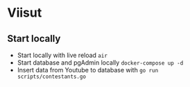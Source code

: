 # Viisut

## Start locally

- Start locally with live reload `air`
- Start database and pgAdmin locally `docker-compose up -d`
- Insert data from Youtube to database with `go run scripts/contestants.go`

